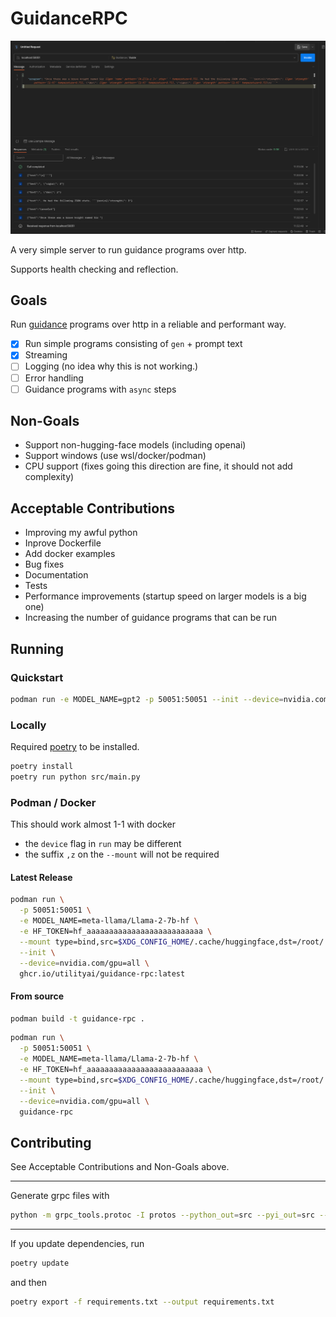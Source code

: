 # GuidanceRPC

![img.png](img.png)

A very simple server to run guidance programs over http.

Supports health checking and reflection.

## Goals

Run [guidance](https://github.com/guidance-ai/guidance) programs over http in a reliable and performant way.

- [x] Run simple programs consisting of `gen` + prompt text
- [x] Streaming
- [ ] Logging (no idea why this is not working.)
- [ ] Error handling
- [ ] Guidance programs with `async` steps

## Non-Goals

- Support non-hugging-face models (including openai)
- Support windows (use wsl/docker/podman)
- CPU support (fixes going this direction are fine, it should not add complexity)

## Acceptable Contributions

- Improving my awful python
- Inprove Dockerfile
- Add docker examples
- Bug fixes
- Documentation
- Tests
- Performance improvements (startup speed on larger models is a big one)
- Increasing the number of guidance programs that can be run

## Running

### Quickstart

```bash
podman run -e MODEL_NAME=gpt2 -p 50051:50051 --init --device=nvidia.com/gpu=all ghcr.io/utilityai/guidance-rpc:latest
```

### Locally

Required [poetry](https://python-poetry.org/) to be installed.

```bash
poetry install
poetry run python src/main.py
```

### Podman / Docker

This should work almost 1-1 with docker
- the `device` flag in `run` may be different
- the suffix `,z` on the `--mount` will not be required

#### Latest Release

```bash
podman run \
  -p 50051:50051 \
  -e MODEL_NAME=meta-llama/Llama-2-7b-hf \
  -e HF_TOKEN=hf_aaaaaaaaaaaaaaaaaaaaaaaaaa \
  --mount type=bind,src=$XDG_CONFIG_HOME/.cache/huggingface,dst=/root/.cache/huggingface,z \
  --init \
  --device=nvidia.com/gpu=all \
  ghcr.io/utilityai/guidance-rpc:latest
```

#### From source

```bash
podman build -t guidance-rpc .
```

```bash
podman run \
  -p 50051:50051 \
  -e MODEL_NAME=meta-llama/Llama-2-7b-hf \
  -e HF_TOKEN=hf_aaaaaaaaaaaaaaaaaaaaaaaaaa \
  --mount type=bind,src=$XDG_CONFIG_HOME/.cache/huggingface,dst=/root/.cache/huggingface,z \
  --init \
  --device=nvidia.com/gpu=all \
  guidance-rpc
```

## Contributing

See Acceptable Contributions and Non-Goals above.

___
Generate grpc files with

```bash
python -m grpc_tools.protoc -I protos --python_out=src --pyi_out=src --grpc_python_out=src protos/guidance.proto
```
___
If you update dependencies, run

```bash
poetry update
```

and then

```bash
poetry export -f requirements.txt --output requirements.txt
```

